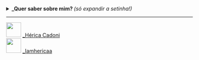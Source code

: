 <details>
  <summary> <b> _Quer saber sobre mim? </b> <i>(só expandir a setinha!)</i> </summary><br>

 - 🌱 Atualmente trabalhando e estudando [.NET](https://dotnet.microsoft.com/), amando (e às vezes odiando) cada segundo!
 - 🧡 Estagiária de desenvolvimento backend no Itáu Unibanco, mais especificamente no app de investimentos íon 💚
   
#### - Algumas coisinhas que já mexi durante minha vida de dev:
  
<p align="center"><br>
  <img height="40" src="https://raw.githubusercontent.com/jmnote/z-icons/master/svg/csharp.svg">
    &nbsp;&nbsp;&nbsp;&nbsp;&nbsp;&nbsp;&nbsp;&nbsp;&nbsp;&nbsp;&nbsp;&nbsp;&nbsp;
   <img height="40" src="https://img.icons8.com/fluency/48/000000/grafana.png">
    &nbsp;&nbsp;&nbsp;&nbsp;&nbsp;&nbsp;&nbsp;&nbsp;&nbsp;&nbsp;&nbsp;&nbsp;&nbsp;
    <img height="40" src="https://img.icons8.com/color/48/000000/splunk.png"/>
    &nbsp;&nbsp;&nbsp;&nbsp;&nbsp;&nbsp;&nbsp;&nbsp;&nbsp;&nbsp;&nbsp;&nbsp;&nbsp;
       <img height="40" src="https://img.icons8.com/external-tal-revivo-shadow-tal-revivo/24/000000/external-net-or-dot-net-a-software-framework-developed-by-microsoft-logo-shadow-tal-revivo.png"/>
    &nbsp;&nbsp;&nbsp;&nbsp;&nbsp;&nbsp;&nbsp;&nbsp;&nbsp;&nbsp;&nbsp;&nbsp;&nbsp;
       <img height="40" src="https://img.icons8.com/color/48/000000/amazon-web-services.png"/>
    &nbsp;&nbsp;&nbsp;&nbsp;&nbsp;&nbsp;&nbsp;&nbsp;&nbsp;&nbsp;&nbsp;&nbsp;&nbsp;
          <img height="40" src="https://img.icons8.com/color/48/000000/visual-studio--v2.png"/>
    &nbsp;&nbsp;&nbsp;&nbsp;&nbsp;&nbsp;&nbsp;&nbsp;&nbsp;&nbsp;&nbsp;&nbsp;&nbsp;
            <img height="40" src="https://img.icons8.com/color/48/000000/docker.png"/>
    &nbsp;&nbsp;&nbsp;&nbsp;&nbsp;&nbsp;&nbsp;&nbsp;&nbsp;&nbsp;&nbsp;&nbsp;&nbsp;
</p>
<br>
  
#### - Minhas estatísticas aqui no GitHub:
<p align="center">  
  <a href="https://github.com/bragabriel/github-readme-stats">
    <img align="center" height="165" src="https://github-readme-stats.vercel.app/api?username=iamherica&theme=onedark">
  </a>
  <a href="https://github.com/bragabriel/github-readme-stats">
    <img align="center" src="https://github-readme-stats.anuraghazra1.vercel.app/api/top-langs/?username=iamherica&theme=onedark&layout=compact">
  </a>
</p>

<br>

<div align="center">

  ![Visits Badge](https://visitor-badge.glitch.me/badge?page_id=IamHerica.visitor-badge&left_text=Visitors&right_color=pink&left_color=MediumSlateBlue)<br>
  
  ![GitHub User's stars](https://img.shields.io/github/stars/IamHerica?color=%23ff69b4&logoColor=%23ff69b4&style=social)&nbsp;&nbsp;&nbsp;&nbsp;
  ![GitHub followers](https://img.shields.io/github/followers/IamHerica?logoColor=%23ff69b4&style=social)


</div>

</details>

---

 <img height="40" src="https://img.icons8.com/color/48/000000/linkedin-circled--v1.png"/> [_Hérica Cadoni](https://www.linkedin.com/in/h%C3%A9rica-cadoni/)
 <br>
 <img height="40" src="https://img.icons8.com/fluency/48/000000/instagram-new.png"/> [_Iamhericaa](https://www.instagram.com/iamhericaa/)
 













